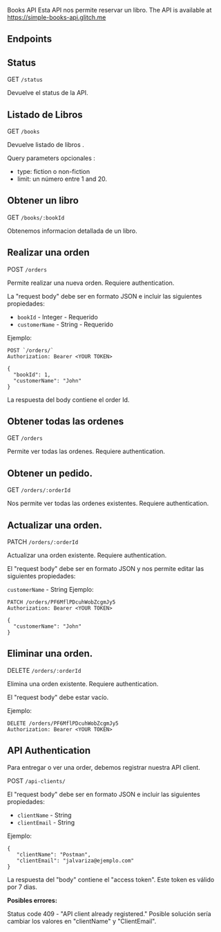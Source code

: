 Books API
Esta API nos permite reservar un libro.
The API is available at https://simple-books-api.glitch.me

## Endpoints ##

## Status ##
GET `/status`

Devuelve el status de la API.

## Listado de Libros ## 
GET `/books`

Devuelve listado de libros .

Query parameters opcionales :

- type: fiction o non-fiction
- limit: un número entre 1 and 20.

## Obtener un libro ##
GET `/books/:bookId`

Obtenemos informacion detallada de un libro.

## Realizar una orden ##
POST `/orders`

Permite realizar una nueva orden. Requiere authentication.

La "request body" debe ser en formato JSON e incluir las siguientes propiedades:

- `bookId` - Integer - Requerido
- `customerName` - String - Requerido

Ejemplo:
```
POST `/orders/`
Authorization: Bearer <YOUR TOKEN>

{
  "bookId": 1,
  "customerName": "John"
}
```
La respuesta del body contiene el order Id.

## Obtener todas las ordenes ##
GET `/orders`

Permite ver todas las ordenes. Requiere authentication.

## Obtener un pedido. ##
GET `/orders/:orderId`

Nos permite ver todas las ordenes existentes. Requiere authentication.

## Actualizar una orden. ##
PATCH `/orders/:orderId`

Actualizar una orden existente. Requiere authentication.

El "request body" debe ser en formato JSON y nos permite editar las siguientes propiedades:

`customerName` - String
Ejemplo:
```
PATCH /orders/PF6MflPDcuhWobZcgmJy5
Authorization: Bearer <YOUR TOKEN>

{
  "customerName": "John"
}
```

## Eliminar una orden. ##
DELETE `/orders/:orderId`

Elimina una orden existente. Requiere authentication.

El "request body" debe estar vacío.

Ejemplo:
```
DELETE /orders/PF6MflPDcuhWobZcgmJy5
Authorization: Bearer <YOUR TOKEN>
```

## API Authentication ##
Para entregar o ver una order, debemos registrar nuestra API client.

POST `/api-clients/`

El "request body" debe ser en formato JSON e incluir las siguientes propiedades:

- `clientName` - String
- `clientEmail` - String

Ejemplo:
```
{
   "clientName": "Postman",
   "clientEmail": "jalvariza@ejemplo.com"
}
```
La respuesta del "body" contiene el "access token". Este token es válido por 7 dias.

**Posibles errores:**

Status code 409 - "API client already registered." Posible solución sería cambiar los valores en "clientName" y "ClientEmail".
